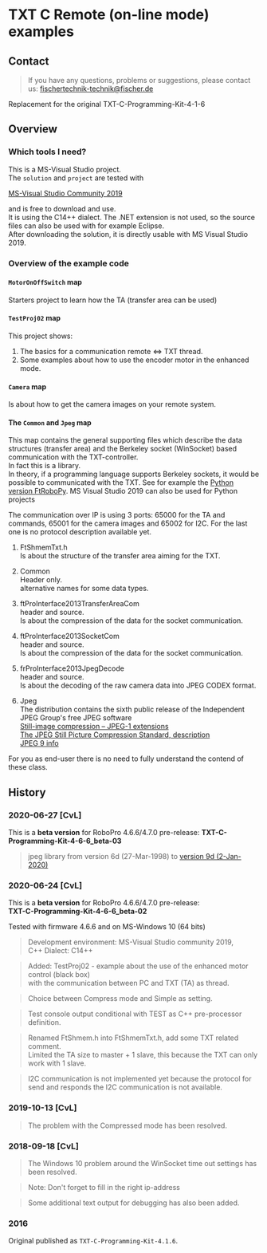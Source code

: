 
# TXT C Remote (on-line mode) examples
## Contact 
> If you have any questions, problems or suggestions, please contact us: fischertechnik-technik@fischer.de

Replacement for the original TXT-C-Programming-Kit-4-1-6

## Overview

### Which tools I need?
This is a MS-Visual Studio project. <br/>
The `solution` and `project` are tested with
 
[MS-Visual Studio Community 2019](https://visualstudio.microsoft.com/vs/community/) 

and is free to download and use.<br/>
It is using the C14++ dialect. The .NET extension is not used, so the source files can also be used with for example Eclipse.<br/>
After downloading the solution, it is directly usable with MS Visual Studio 2019.<br/>



### Overview of the example code

#### `MotorOnOffSwitch` map
Starters project to learn how the TA (transfer area can be used)

#### `TestProj02` map
This project shows:
1. The basics for a communication remote <=> TXT thread.
2. Some examples about how to use the encoder motor in the enhanced mode.

#### `Camera` map
Is about how to get the camera images on your remote system.     

#### The `Common`  and `Jpeg` map
This map contains the general supporting files which describe the data structures (transfer area) and the Berkeley socket (WinSocket) based communication with the TXT-controller.<br/> In fact this is a library.<br/>
In theory, if a programming language supports Berkeley sockets, it would be possible to communicated with the TXT. See for example the [Python version FtRoboPy](https://github.com/ftrobopy/ftrobopy). MS Visual Studio 2019 can also be used for Python projects

The communication over IP is using 3 ports: 65000 for the TA and commands, 65001 for the camera images and 65002 for I2C. For the last one is no protocol description available yet.
1. FtShmemTxt.h<br/>
  Is about the structure of the transfer area aiming for the TXT.
1. Common<br/>
   Header only.<br/>
   alternative names for some data types.
   
2. ftProInterface2013TransferAreaCom<br/>
   header and source.<br/>
  Is about the compression of the data for the socket communication. 
1. ftProInterface2013SocketCom<br/>
    header and source.<br/>
   Is about the compression of the data for the socket communication.
2. frProInterface2013JpegDecode<br/>
    header and source.<br/>
    Is about the decoding of the raw camera data into JPEG CODEX format.
1. Jpeg<br/>
  The distribution contains the sixth public release of the Independent JPEG
  Group's free JPEG software <br/>
  [Still-image compression – JPEG-1 extensions](http://ijg.org/files/T-REC-T.871-201105-I!!PDF-E.pdf)<br/>
  [The JPEG Still Picture Compression Standard, description](http://ijg.org/files/Wallace.JPEG.pdf) <br/> 
  [JPEG 9 info](https://jpegclub.org/reference/reference-sources/)  
    
For you as end-user there is no need to fully understand the contend of these class.

####

## History
### 2020-06-27 [CvL]
This is a **beta version** for RoboPro 4.6.6/4.7.0 pre-release: 
**TXT-C-Programming-Kit-4-6-6_beta-03**

>jpeg library from version 6d (27-Mar-1998) to  [version 9d (2-Jan-2020)](http://ijg.org/)

### 2020-06-24 [CvL]
This is a **beta version** for RoboPro 4.6.6/4.7.0 pre-release:  
**TXT-C-Programming-Kit-4-6-6_beta-02**

Tested with firmware 4.6.6 and on MS-Windows 10 (64 bits)

> Development environment: MS-Visual Studio community 2019,<br/>
  C++ Dialect: C14++

> Added: TestProj02 - example about the use of the enhanced motor control (black box)<br/>
  with the communication between PC and TXT (TA) as thread.
  
> Choice between Compress mode and Simple as setting.<br/>
  
> Test console output conditional with TEST as C++ pre-processor definition. 

> Renamed FtShmem.h into FtShmemTxt.h, add some TXT related comment.<br/>
  Limited the TA size to master + 1 slave, this because the TXT can only work with 1 slave.
  
> I2C communication is not implemented yet because the protocol for send and responds the I2C communication is not available.

### 2019-10-13 [CvL]

> The problem  with the Compressed mode has been resolved.

### 2018-09-18 [CvL]

> The Windows 10 problem around the WinSocket time out settings has been resolved.  

> Note: Don't forget to fill in the right ip-address

> Some additional text output for debugging has also been added.
> 
### 2016 
Original published as `TXT-C-Programming-Kit-4.1.6`. 



